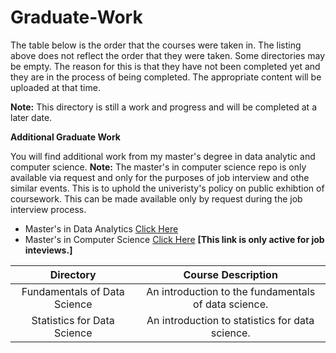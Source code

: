 # Graduate-Work

The table below is the order that the courses were taken in.  The listing above does not reflect the order that they were taken.  Some directories may be empty.  The reason for this is that they have not been completed yet and they are in the process of being completed.  The appropriate content will be uploaded at that time.

**Note:** This directory is still a work and progress and will be completed at a later date.

**Additional Graduate Work**

You will find additional work from my master's degree in data analytic and computer science. **Note:**  The master's in computer science repo is only available via request and only for the purposes of job interview and othe similar events.  This is to uphold the univeristy's policy on public exhibtion of coursework.  This can be made available only by request during the job interview process.

- Master's in Data Analytics [Click Here](https://github.com/HeinoPortfolio/Data-Analytics-Grad-Work)
- Master's in Computer Science  [Click Here](https://github.com/HeinoPortfolio/MS_Comp_Sci) **[This link is only active for job inteviews.]**

**Directory**|**Course Description**
:-----:|:-----:
Fundamentals of Data Science | An introduction to the fundamentals of data science.
Statistics for Data Science|  An introduction to statistics for data science.


